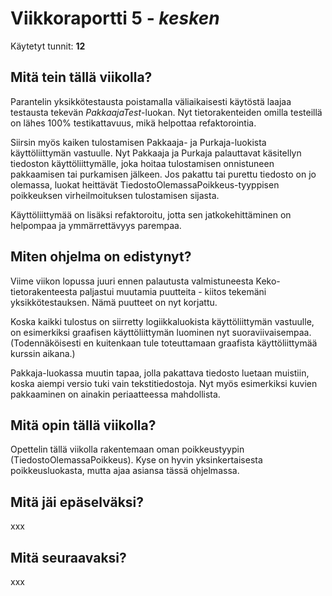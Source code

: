 # Viikkoraportti 5 - *kesken*

Käytetyt tunnit: __12__

## Mitä tein tällä viikolla?

Parantelin yksikkötestausta poistamalla väliaikaisesti käytöstä laajaa testausta tekevän *PakkaajaTest*-luokan. Nyt tietorakenteiden omilla testeillä on lähes 100% testikattavuus, mikä helpottaa refaktorointia.

Siirsin myös kaiken tulostamisen Pakkaaja- ja Purkaja-luokista käyttöliittymän vastuulle. Nyt Pakkaaja ja Purkaja palauttavat käsitellyn tiedoston käyttöliittymälle, joka hoitaa tulostamisen onnistuneen pakkaamisen tai purkamisen jälkeen. Jos pakattu tai purettu tiedosto on jo olemassa, luokat heittävät TiedostoOlemassaPoikkeus-tyyppisen poikkeuksen virheilmoituksen tulostamisen sijasta.

Käyttöliittymää on lisäksi refaktoroitu, jotta sen jatkokehittäminen on helpompaa ja ymmärrettävyys parempaa.

## Miten ohjelma on edistynyt?

Viime viikon lopussa juuri ennen palautusta valmistuneesta Keko-tietorakenteesta paljastui muutamia puutteita - kiitos tekemäni yksikkötestauksen. Nämä puutteet on nyt korjattu.

Koska kaikki tulostus on siirretty logiikkaluokista käyttöliittymän vastuulle, on esimerkiksi graafisen käyttöliittymän luominen nyt suoraviivaisempaa. (Todennäköisesti en kuitenkaan tule toteuttamaan graafista käyttöliittymää kurssin aikana.)

Pakkaja-luokassa muutin tapaa, jolla pakattava tiedosto luetaan muistiin, koska aiempi versio tuki vain tekstitiedostoja. Nyt myös esimerkiksi kuvien pakkaaminen on ainakin periaatteessa mahdollista.

## Mitä opin tällä viikolla?

Opettelin tällä viikolla rakentemaan oman poikkeustyypin (TiedostoOlemassaPoikkeus). Kyse on hyvin yksinkertaisesta poikkeusluokasta, mutta ajaa asiansa tässä ohjelmassa.

## Mitä jäi epäselväksi?

xxx

## Mitä seuraavaksi?

xxx
